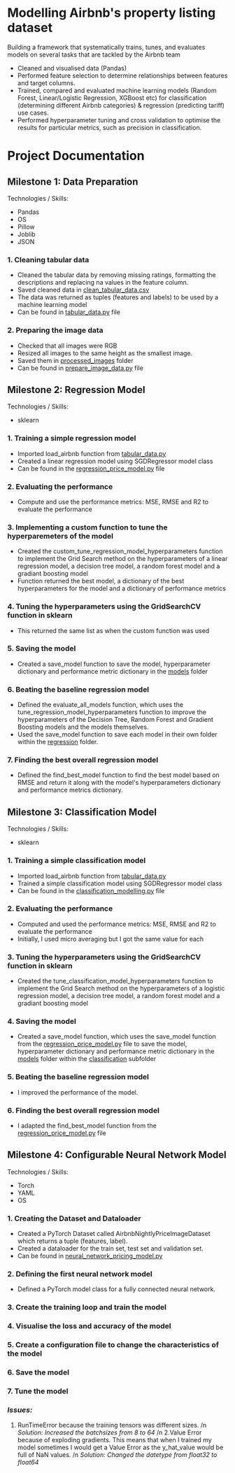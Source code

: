 # **Modelling Airbnb's property listing dataset**

Building a framework that systematically trains, tunes, and evaluates models on several tasks that are tackled by the Airbnb team
 - Cleaned and visualised data (Pandas)
 - Performed feature selection to determine relationships between features and target columns.
 - Trained, compared and evaluated machine learning models (Random Forest, Linear/Logistic Regression, XGBoost etc) for classification (determining different Airbnb categories) & regression (predicting tariff) use cases.
 - Performed hyperparameter tuning and cross validation to optimise the results for particular metrics, such as precision in classification.

# Project Documentation

## Milestone 1: Data Preparation
Technologies / Skills:
- Pandas
- OS
- Pillow
- Joblib
- JSON

### **1. Cleaning tabular data**
 - Cleaned the tabular data by removing missing ratings, formatting the descriptions and replacing na values in the feature column.
 - Saved cleaned data in [clean_tabular_data.csv](https://github.com/SarahAisagbon/modelling-airbnbs-property-listing-dataset-/blob/main/airbnb-property-listings/tabular_data/.clean_tabular_data.csv)
 - The data was returned as tuples (features and labels) to be used by a machine learning model
 - Can be found in [tabular_data.py](https://github.com/SarahAisagbon/modelling-airbnbs-property-listing-dataset-/blob/main/airbnb-property-listings/tabular_data.py) file

### **2. Preparing the image data**
- Checked that all images were RGB
- Resized all images to the same height as the smallest image.
- Saved them in [processed_images](https://github.com/SarahAisagbon/modelling-airbnbs-property-listing-dataset-/tree/main/airbnb-property-listings/processed_images) folder
- Can be found in [prepare_image_data.py](https://github.com/SarahAisagbon/modelling-airbnbs-property-listing-dataset-/blob/main/airbnb-property-listings/prepare_image_data.py) file

## Milestone 2: Regression Model
Technologies / Skills:
- sklearn

### **1. Training a simple regression model**
- Imported load_airbnb function from [tabular_data.py](https://github.com/SarahAisagbon/modelling-airbnbs-property-listing-dataset-/blob/main/airbnb-property-listings/tabular_data.py)
- Created a linear regression model using SGDRegressor model class
- Can be found in the [regression_price_model.py](https://github.com/SarahAisagbon/modelling-airbnbs-property-listing-dataset-/blob/main/airbnb-property-listings/regression_price_model.py) file

### **2. Evaluating the performance**
- Compute  and use the performance metrics: MSE, RMSE and R2 to evaluate the performance

### **3. Implementing a custom function to tune the hyperparemeters of the model**
- Created the custom_tune_regression_model_hyperparameters function to implement the Grid Search method on the hyperparameters of a linear regression model, a decision tree model, a random forest model and a gradiant boosting model
- Function returned the best model, a dictionary of the best hyperparameters for the model and a dictionary of performance metrics

### **4. Tuning the hyperparameters using the GridSearchCV function in sklearn**
- This returned the same list as when the custom function was used

### **5. Saving the model**
- Created a save_model function to save the model, hyperparameter dictionary and performance metric dictionary in the [models](https://github.com/SarahAisagbon/modelling-airbnbs-property-listing-dataset-/tree/main/airbnb-property-listings/models) folder

### **6. Beating the baseline regression model**
- Defined the evaluate_all_models function, which uses the tune_regression_model_hyperparameters function to improve the hyperparameters of the Decision Tree, Random Forest and Gradient Boosting models and the models themselves. 
- Used the save_model function to save each model in their own folder within the [regression](https://github.com/SarahAisagbon/modelling-airbnbs-property-listing-dataset-/tree/main/airbnb-property-listings/models/regression) folder.

### **7. Finding the best overall regression model**
- Defined the find_best_model function to find the best model based on RMSE and return it along with the model's hyperparameters dictionary and performance metrics dictionary.

## Milestone 3: Classification Model
Technologies / Skills:
- sklearn

### **1. Training a simple classification model**
- Imported load_airbnb function from [tabular_data.py](https://github.com/SarahAisagbon/modelling-airbnbs-property-listing-dataset-/blob/main/airbnb-property-listings/tabular_data.py)
- Trained a simple classification model using SGDRegressor model class
- Can be found in the [classification_modelling.py](https://github.com/SarahAisagbon/modelling-airbnbs-property-listing-dataset-/blob/main/airbnb-property-listings/classification_modelling.py) file

### **2. Evaluating the performance**
- Computed and used the performance metrics: MSE, RMSE and R2 to evaluate the performance
- Initially, I used micro averaging but I got the same value for each

### **3. Tuning the hyperparameters using the GridSearchCV function in sklearn**
- Created the tune_classification_model_hyperparameters function to implement the Grid Search method on the hyperparameters of a logistic regression model, a decision tree model, a random forest model and a gradiant boosting model

### **4. Saving the model**
- Created a save_model function, which uses the save_model function from the [regression_price_model.py](https://github.com/SarahAisagbon/modelling-airbnbs-property-listing-dataset-/blob/main/airbnb-property-listings/regression_price_model.py) file to save the model, hyperparameter dictionary and performance metric dictionary in the [models](https://github.com/SarahAisagbon/modelling-airbnbs-property-listing-dataset-/tree/main/airbnb-property-listings/models) folder within the [classification](https://github.com/SarahAisagbon/modelling-airbnbs-property-listing-dataset-/tree/main/airbnb-property-listings/models/classification) subfolder

### **5. Beating the baseline regression model**
- I improved the performance of the model.

### **6. Finding the best overall regression model**
- I adapted the find_best_model function from the [regression_price_model.py](https://github.com/SarahAisagbon/modelling-airbnbs-property-listing-dataset-/blob/main/airbnb-property-listings/regression_price_model.py) file

## Milestone 4: Configurable Neural Network Model
Technologies / Skills:
- Torch
- YAML
- OS

### **1. Creating the Dataset and Dataloader**
- Created a PyTorch Dataset called AirbnbNightlyPriceImageDataset which returns a tuple (features, label).
- Created a dataloader for the train set, test set and validation set.
- Can be found in [neural_network_pricing_model.py](https://github.com/SarahAisagbon/modelling-airbnbs-property-listing-dataset-/blob/main/airbnb-property-listings/neural_network_pricing_model.py)

### **2. Defining the first neural network model**
- Defined a PyTorch model class for a fully connected neural network.
### **3. Create the training loop and train the model**
### **4. Visualise the loss and accuracy of the model**
### **5. Create a configuration file to change the characteristics of the model**
### **6. Save the model**
### **7. Tune the model**

### *Issues:*
1. RunTimeError because the training tensors was different sizes. /n
*Solution: Increased the batchsizes from 8 to 64* /n
2.Value Error because of exploding gradients. This means that when I trained my model sometimes I would get a Value Error as the y_hat_value would be full of NaN values. /n
*Solution: Changed the datetype from float32 to float64*

